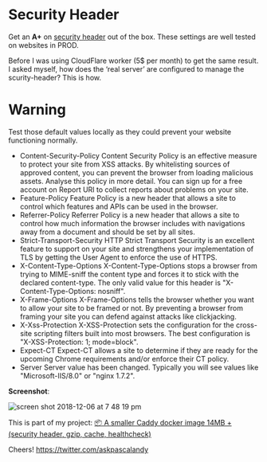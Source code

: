 # Security Header

Get an **A+** on [security header](https://securityheaders.com/) out of the box. These settings are well tested on websites in PROD.

Before I was using CloudFlare worker (5$ per month) to get the same result. I asked myself, how does the ‘real server’ are configured to manage the scurity-header? This is how.

# Warning

Test those default values locally as they could prevent your website functioning normally.

- Content-Security-Policy	Content Security Policy is an effective measure to protect your site from XSS attacks. By whitelisting sources of approved content, you can prevent the browser from loading malicious assets. Analyse this policy in more detail. You can sign up for a free account on Report URI to collect reports about problems on your site.
- Feature-Policy	Feature Policy is a new header that allows a site to control which features and APIs can be used in the browser.
- Referrer-Policy	Referrer Policy is a new header that allows a site to control how much information the browser includes with navigations away from a document and should be set by all sites.
- Strict-Transport-Security	HTTP Strict Transport Security is an excellent feature to support on your site and strengthens your implementation of TLS by getting the User Agent to enforce the use of HTTPS.
- X-Content-Type-Options	X-Content-Type-Options stops a browser from trying to MIME-sniff the content type and forces it to stick with the declared content-type. The only valid value for this header is "X-Content-Type-Options: nosniff".
- X-Frame-Options	X-Frame-Options tells the browser whether you want to allow your site to be framed or not. By preventing a browser from framing your site you can defend against attacks like clickjacking.
- X-Xss-Protection	X-XSS-Protection sets the configuration for the cross-site scripting filters built into most browsers. The best configuration is "X-XSS-Protection: 1; mode=block".
- Expect-CT	Expect-CT allows a site to determine if they are ready for the upcoming Chrome requirements and/or enforce their CT policy.
- Server	Server value has been changed. Typically you will see values like "Microsoft-IIS/8.0" or "nginx 1.7.2".


**Screenshot**:

![screen shot 2018-12-06 at 7 48 19 pm](https://user-images.githubusercontent.com/6694151/49621138-e574a080-f991-11e8-8a8e-d9a2b2a4a974.jpg)

This is part of my project:
[📦 A smaller Caddy docker image 14MB + (security header, gzip, cache, healthcheck)](https://github.com/pascalandy/caddy-securityheader)

Cheers!
https://twitter.com/askpascalandy
